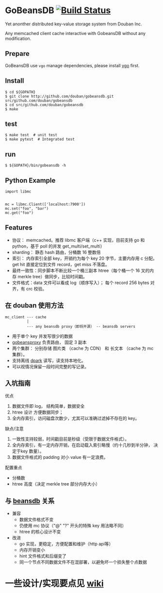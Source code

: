 # GoBeansDB [![Build Status](https://travis-ci.org/douban/gobeansdb.svg?branch=master)](https://travis-ci.org/douban/gobeansdb) 

Yet anonther distributed key-value storage system from Douban Inc.

Any memcached client cache interactive with GobeansDB without any modification.

## Prepare

GoBeansDB use `vgo` manage dependencies, please install [vgo](https://godoc.org/golang.org/x/vgo) first.


## Install

```shell
$ cd ${GOPATH}
$ git clone http://github.com/douban/gobeansdb.git src/github.com/douban/gobeansdb
$ cd src/github.com/douban/gobeansdb
$ make
```

## test

```shell
$ make test  # unit test
$ make pytest  # Integrated test
```

## run

```shell
$ ${GOPATH}/bin/gobeansdb -h
```

## Python Example

```
import libmc


mc = libmc.Client(['localhost:7900'])
mc.set("foo", "bar")
mc.get("foo")

```

## Features

- 协议： memcached。推荐 libmc 客户端（c++ 实现，目前支持 go 和 python，基于 poll 的并发 get_multi/set_multi）
- sharding： 静态 hash 路由，分桶数 16 整数倍
- 索引： 内存索引全部 key，开销约为每个 key 20 字节，主要内存用 c 分配。 get hit 直接定位到文件 record，get miss 不落盘。
- 最终一致性：同步脚本不断比较一个桶三副本 htree（每个桶一个 16 叉的内存 merkle tree）做同步，比较时间戳。
- 文件格式：data 文件可以看成 log（顺序写入）； 每个 record 256 bytes 对齐，有 crc 校验。

## 在 douban 使用方法

```
mc_client --- cache
          |
          --- any beansdb proxy（即将开源） -- beansdb servers 
```

- 用于单个 key 并发写很少的数据
- [gobeansproxy](https://github.com/douban/gobeansproxy) 负责路由， 固定 3 副本
- 两个集群： 分别存储 图片类 （cache 为 CDN）  和 长文本 （cache 为 mc 集群）。
- 支持离线  [dpark](https://github.com/douban/dpark) 读写，读支持本地化。
- 可以视情况保留一段时间完整的写记录。


## 入坑指南

优点

1. 数据文件即 log， 结构简单，数据安全
2. htree 设计 方便数据同步；
3. 全内存索引，访问磁盘次数少，尤其可以准确过滤掉不存在的 key。

缺点/注意

1. 一致性支持较弱，时间戳目前是秒级（受限于数据文件格式）。
2. 全内存索引，有一定内存开销，在启动载入索引略慢（约十几秒到半分钟， 决定于key 数量）。
3. 数据文件格式的 padding 对小 value 有一定浪费。

配置重点

- 分桶数
- htree 高度（决定 merkle tree 部分内存大小）


## 与 [beansdb](https://github.com/douban/beansdb) 关系

- 兼容
  - 数据文件格式不变
  - 仍使用 mc 协议（"@" "?" 开头的特殊 key 用法略不同）
  - htree 的核心设计不变
- 改进
  - go 实现，更稳定，方便配置和维护（http api等）
  - 内存开销变小
  - hint 文件格式和后缀变了
  - 同一个节点不同数据文件不在混部署，以避免坏一个损失整个点数据


# 一些设计/实现要点见 [wiki](https://github.com/douban/gobeansdb/wiki)
